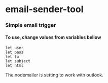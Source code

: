 # email-sender-tool

### Simple email trigger

#### To use, change values from variables bellow 

```
let user
let pass
let to
let subject
let html
```

The nodemailer is setting to work with outlook. 